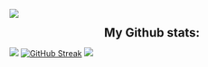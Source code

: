 
[![](https://readme-typing-svg.herokuapp.com?font=montserrat-bold&color=%2300F723&size=32&multiline=true&width=700&height=55&lines=Hi+there,+I'm+Gulshat+👋)](https://Gulshat5510.github.io)

<h2 align="center" style="margin: 5px 15px;">My Github stats:</h2> 

[![](https://github-readme-stats.vercel.app/api?username=Gulshat5510&show_icons=true&theme=chartreuse-dark)](https://github.com/Gulshat5510)
[![GitHub Streak](https://github-readme-streak-stats.herokuapp.com?user=Gulshat5510&theme=chartreuse-dark)](https://git.io/streak-stats)
[![](https://github-readme-stats.vercel.app/api/top-langs/?username=Gulshat5510&theme=chartreuse-dark&layout=compact)](https://github.com/Gulshat5510)

